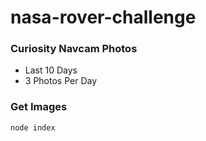 # nasa-rover-challenge

### Curiosity Navcam Photos
- Last 10 Days
- 3 Photos Per Day


### Get Images
```node index```
